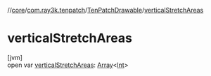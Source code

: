//[core](../../../index.md)/[com.ray3k.tenpatch](../index.md)/[TenPatchDrawable](index.md)/[verticalStretchAreas](vertical-stretch-areas.md)

# verticalStretchAreas

[jvm]\
open var [verticalStretchAreas](vertical-stretch-areas.md): [Array](https://kotlinlang.org/api/latest/jvm/stdlib/kotlin/-array/index.html)&lt;[Int](https://kotlinlang.org/api/latest/jvm/stdlib/kotlin/-int/index.html)&gt;
